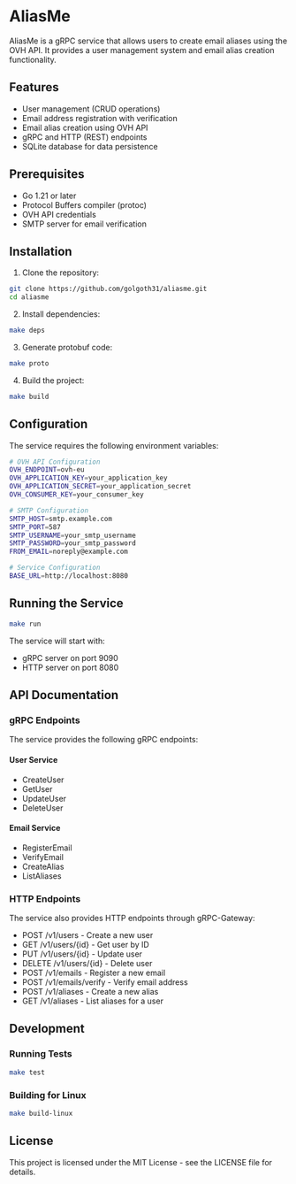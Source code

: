 # AliasMe

AliasMe is a gRPC service that allows users to create email aliases using the OVH API. It provides a user management system and email alias creation functionality.

## Features

- User management (CRUD operations)
- Email address registration with verification
- Email alias creation using OVH API
- gRPC and HTTP (REST) endpoints
- SQLite database for data persistence

## Prerequisites

- Go 1.21 or later
- Protocol Buffers compiler (protoc)
- OVH API credentials
- SMTP server for email verification

## Installation

1. Clone the repository:
```bash
git clone https://github.com/golgoth31/aliasme.git
cd aliasme
```

2. Install dependencies:
```bash
make deps
```

3. Generate protobuf code:
```bash
make proto
```

4. Build the project:
```bash
make build
```

## Configuration

The service requires the following environment variables:

```bash
# OVH API Configuration
OVH_ENDPOINT=ovh-eu
OVH_APPLICATION_KEY=your_application_key
OVH_APPLICATION_SECRET=your_application_secret
OVH_CONSUMER_KEY=your_consumer_key

# SMTP Configuration
SMTP_HOST=smtp.example.com
SMTP_PORT=587
SMTP_USERNAME=your_smtp_username
SMTP_PASSWORD=your_smtp_password
FROM_EMAIL=noreply@example.com

# Service Configuration
BASE_URL=http://localhost:8080
```

## Running the Service

```bash
make run
```

The service will start with:
- gRPC server on port 9090
- HTTP server on port 8080

## API Documentation

### gRPC Endpoints

The service provides the following gRPC endpoints:

#### User Service
- CreateUser
- GetUser
- UpdateUser
- DeleteUser

#### Email Service
- RegisterEmail
- VerifyEmail
- CreateAlias
- ListAliases

### HTTP Endpoints

The service also provides HTTP endpoints through gRPC-Gateway:

- POST /v1/users - Create a new user
- GET /v1/users/{id} - Get user by ID
- PUT /v1/users/{id} - Update user
- DELETE /v1/users/{id} - Delete user
- POST /v1/emails - Register a new email
- POST /v1/emails/verify - Verify email address
- POST /v1/aliases - Create a new alias
- GET /v1/aliases - List aliases for a user

## Development

### Running Tests

```bash
make test
```

### Building for Linux

```bash
make build-linux
```

## License

This project is licensed under the MIT License - see the LICENSE file for details.
